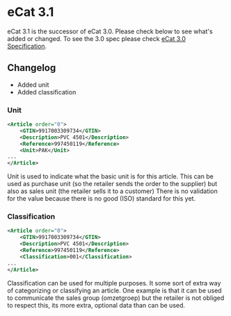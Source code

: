 # eCat 3.1

eCat 3.1 is the successor of eCat 3.0. Please check below to see what's added or changed. To see the 3.0 spec please check [eCat 3.0 Specification](../3.0/Spec.md).

## Changelog

- Added unit
- Added classification

### Unit

```xml
<Article order="0">
    <GTIN>9917003309734</GTIN>
    <Description>PVC 4501</Description>
    <Reference>997450119</Reference>
    <Unit>PAK</Unit>
...
</Article>
```

Unit is used to indicate what the basic unit is for this article. This can be used as purchase unit (so the retailer sends the order to the supplier) but also as sales unit (the retailer sells it to a customer)
There is no validation for the value because there is no good (ISO) standard for this yet.

### Classification

```xml
<Article order="0">
    <GTIN>9917003309734</GTIN>
    <Description>PVC 4501</Description>
    <Reference>997450119</Reference>
    <Classification>001</Classification>
...
</Article>
```

Classification can be used for multiple purposes. It some sort of extra way of categorizing or classifying an article. One example is that it can be used to communicate the sales group (omzetgroep) but the retailer is not obliged to respect this, its more extra, optional data than can be used.
